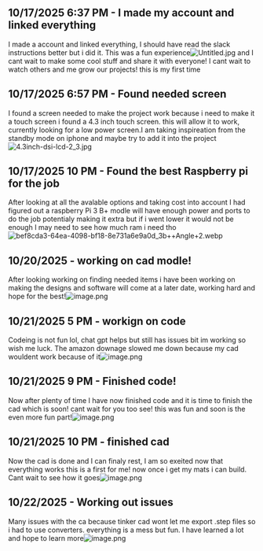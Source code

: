 <!--
  ===================    !!READ THIS NOTICE!!   ====================
  DO NOT edit this file manually. Your changes WILL BE OVERWRITTEN!
  This journal is auto generated and updated by Hack Club Blueprint.
  To edit this file, please edit your journal entries on Blueprint.
  ==================================================================
-->

## 10/17/2025 6:37 PM - I made my account and linked everything  

I made a account and linked everything, I should have read the slack instructions better but i did it. This was a fun experience![Untitled.jpg](https://blueprint.hackclub.com/user-attachments/blobs/proxy/eyJfcmFpbHMiOnsiZGF0YSI6Mjc4MywicHVyIjoiYmxvYl9pZCJ9fQ==--133c69275aa7abde65f982e49b032a5a0d653822/Untitled.jpg)
 and I cant wait to make some cool stuff and share it with everyone! I cant wait to watch others and me grow our projects! this is my first time  

## 10/17/2025 6:57 PM - Found needed screen  

I found a screen needed to make the project work because i need to make it a touch screen i found a 4.3 inch touch screen. this will allow it to work, currently looking for a low power screen.I am taking inspireation from the standby mode on iphone and maybe try to add it into the project![4.3inch-dsi-lcd-2_3.jpg](https://blueprint.hackclub.com/user-attachments/blobs/proxy/eyJfcmFpbHMiOnsiZGF0YSI6Mjc5NCwicHVyIjoiYmxvYl9pZCJ9fQ==--0ecf6429d3a0cc529ed69e15ceb32f944a445ddb/4.3inch-dsi-lcd-2_3.jpg)
  

## 10/17/2025 10 PM - Found the best Raspberry pi for the job  

After looking at all the avalable options and taking cost into account I had figured out a raspberry Pi 3 B+ modle will have enough power and ports to do the job potentialy making it extra but if i went lower it would not be enough I may need to see how much ram i need tho![bef8cda3-64ea-4098-bf18-8e731a6e9a0d_3b++Angle+2.webp](https://blueprint.hackclub.com/user-attachments/blobs/proxy/eyJfcmFpbHMiOnsiZGF0YSI6MjgzMiwicHVyIjoiYmxvYl9pZCJ9fQ==--c196127a823301f57df8f5715b6e2ffa9d9680fc/bef8cda3-64ea-4098-bf18-8e731a6e9a0d_3b%2B%2BAngle%2B2.webp)
  

## 10/20/2025 - working on cad modle!  

After looking working on finding needed items i have been working on making the designs and software will come at a later date, working hard and hope for the best!![image.png](https://blueprint.hackclub.com/user-attachments/blobs/proxy/eyJfcmFpbHMiOnsiZGF0YSI6Mzg0OCwicHVyIjoiYmxvYl9pZCJ9fQ==--577777b9a25d676b08038f90034c39ab30d5df8f/image.png)
  

## 10/21/2025 5 PM - workign on code  

Codeing is not fun lol, chat gpt helps but still has issues bit im working so wish me luck. The amazon downage slowed me down because my cad wouldent work because of it![image.png](https://blueprint.hackclub.com/user-attachments/blobs/proxy/eyJfcmFpbHMiOnsiZGF0YSI6NDE5NCwicHVyIjoiYmxvYl9pZCJ9fQ==--734bfc70c490297e9bf50f1f6c3aa743cd9fa3bf/image.png)
  

## 10/21/2025 9 PM - Finished code!  

Now after plenty of time I have now finished code and it is time to finish the cad which is soon! cant wait for you too see! this was fun and soon is the even more fun part!![image.png](https://blueprint.hackclub.com/user-attachments/blobs/proxy/eyJfcmFpbHMiOnsiZGF0YSI6NDIzOSwicHVyIjoiYmxvYl9pZCJ9fQ==--47a92514b389affa4cd4dd33b6889cb18fc9a86f/image.png)
  

## 10/21/2025 10 PM - finished cad  

Now the cad is done and I can finaly rest, I am so exeited now that everything works this is a first for me! now once i get my mats i can build. Cant wait to see how it goes![image.png](https://blueprint.hackclub.com/user-attachments/blobs/proxy/eyJfcmFpbHMiOnsiZGF0YSI6NDI3NSwicHVyIjoiYmxvYl9pZCJ9fQ==--68908fecc9a62a8e17ccb1c9f1e137a6fca68b02/image.png)
  

## 10/22/2025 - Working out issues  

Many issues with the ca because tinker cad wont let me export .step files so i had to use converters. everything is a mess but fun. I have learned a lot and hope to learn more![image.png](https://blueprint.hackclub.com/user-attachments/blobs/proxy/eyJfcmFpbHMiOnsiZGF0YSI6NDYxNiwicHVyIjoiYmxvYl9pZCJ9fQ==--f4472be894acad967cd624afb47bd3e2061437c2/image.png)
  


